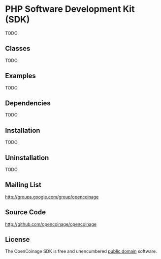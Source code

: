 PHP Software Development Kit (SDK)
==================================

TODO

Classes
-------

TODO

Examples
--------

TODO

Dependencies
------------

TODO

Installation
------------

TODO

Uninstallation
--------------

TODO

Mailing List
------------

<http://groups.google.com/group/opencoinage>

Source Code
-----------

<http://github.com/opencoinage/opencoinage>

License
-------

The OpenCoinage SDK is free and unencumbered [public domain][Unlicense]
software.

[Unlicense]: http://unlicense.org/
